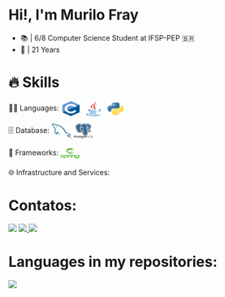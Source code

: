 <h1>Hi!, I'm Murilo Fray</h1>

- 📚 | 6/8 Computer Science Student at IFSP-PEP 🇧🇷
- 📅 | 21 Years


<h1>🔥 Skills</h1>
<div style="display: inline_block">
 
  👩‍💻 Languages:
  <img align="center" alt="Murilo-C" height="30" width="40" src="https://raw.githubusercontent.com/devicons/devicon/master/icons/c/c-original.svg">
  <img align="center" alt="Murilo-Java" height="30" width="40" src="https://raw.githubusercontent.com/devicons/devicon/master/icons/java/java-original.svg">
  <img align="center" alt="Murilo-Python" height="30" width="40" src="https://raw.githubusercontent.com/devicons/devicon/master/icons/python/python-original.svg">
 
   🗄 Database:
  <img align="center" alt="Murilo-MySql" height="30" width="40" src="https://raw.githubusercontent.com/devicons/devicon/master/icons/mysql/mysql-original.svg">
  <img align="center" alt="Murilo-PostgreSQL" height="30" width="40" src="https://raw.githubusercontent.com/devicons/devicon/master/icons/postgresql/postgresql-original-wordmark.svg">
  
  🚀 Frameworks:
   <img align="center" alt="Murilo-Spring" height="30" width="40" src="https://raw.githubusercontent.com/devicons/devicon/master/icons/spring/spring-original-wordmark.svg">
  
  🌐 Infrastructure and Services:
  
</div>

<h1>Contatos:</h1>
 <div> 
  <a href="https://www.instagram.com/offmurilo"><img src="https://img.shields.io/badge/-Instagram-%23E4405F?style=for-the-badge&logo=instagram&logoColor=white" target="_blank"></a> 
  <a href = "mailto:murilofray01@gmail.com"><img src="https://img.shields.io/badge/Gmail-D14836?style=for-the-badge&logo=gmail&logoColor=white">
  <a href="https://www.linkedin.com/in/murilo-lopes-419991196/" target="_blank"><img src="https://img.shields.io/badge/-LinkedIn-%230077B5?style=for-the-badge&logo=linkedin&logoColor=white" target="_blank"></a> 

<h1>Languages ​​in my repositories:</h1>
  <a href="https://github.com/vn7n24fzkq/github-profile-summary-cards">
    <img src="https://github-readme-stats.vercel.app/api/top-langs/?username=murilofray&layout=compact&langs_count=7&theme=dracula"/>
 

 
